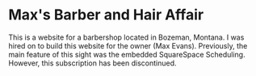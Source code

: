 # Max's Barber and Hair Affair
This is a website for a barbershop located in Bozeman, Montana. I was hired on to build this website for the owner (Max Evans). Previously, the main feature of this sight was the embedded SquareSpace Scheduling. However, this subscription has been discontinued.
